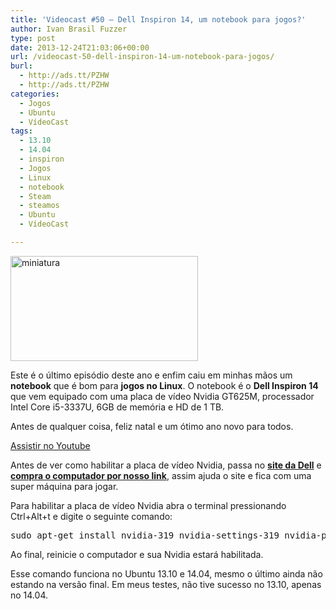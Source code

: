 ```yaml
---
title: 'Videocast #50 – Dell Inspiron 14, um notebook para jogos?'
author: Ivan Brasil Fuzzer
type: post
date: 2013-12-24T21:03:06+00:00
url: /videocast-50-dell-inspiron-14-um-notebook-para-jogos/
burl:
  - http://ads.tt/PZHW
  - http://ads.tt/PZHW
categories:
  - Jogos
  - Ubuntu
  - VídeoCast
tags:
  - 13.10
  - 14.04
  - inspiron
  - Jogos
  - Linux
  - notebook
  - Steam
  - steamos
  - Ubuntu
  - VídeoCast

---
```

<a href="http://www.ubuntero.com.br/wp-content/uploads/2013/12/miniatura.png" rel="lightbox"><img class="size-medium wp-image-6369 aligncenter" alt="miniatura" src="http://www.ubuntero.com.br/wp-content/uploads/2013/12/miniatura-300x168.png" width="300" height="168" /></a>

Este é o último episódio deste ano e enfim caiu em minhas mãos um **notebook** que é bom para **jogos no Linux**. O notebook é o **Dell Inspiron 14** que vem equipado com uma placa de vídeo Nvidia GT625M, processador Intel Core i5-3337U, 6GB de memória e HD de 1 TB.

Antes de qualquer coisa, feliz natal e um ótimo ano novo para todos.

<div class="video">
</div>

<p class="button">
  <a href="http://www.youtube.com/embed/Yt97e13ZMko" target="_blank" rel="nofollow">Assistir no Youtube</a>
</p>

Antes de ver como habilitar a placa de vídeo Nvidia, passa no **[site da Dell][1]** e **[compra o computador por nosso link][1]**, assim ajuda o site e fica com uma super máquina para jogar.

Para habilitar a placa de vídeo Nvidia abra o terminal pressionando Ctrl+Alt+t e digite o seguinte comando:

<pre class="brush:shell">sudo apt-get install nvidia-319 nvidia-settings-319 nvidia-prime</pre>

Ao final, reinicie o computador e sua Nvidia estará habilitada.

Esse comando funciona no Ubuntu 13.10 e 14.04, mesmo o último ainda não estando na versão final. Em meus testes, não tive sucesso no 13.10, apenas no 14.04.

 [1]: http://oferta.vc/@TW